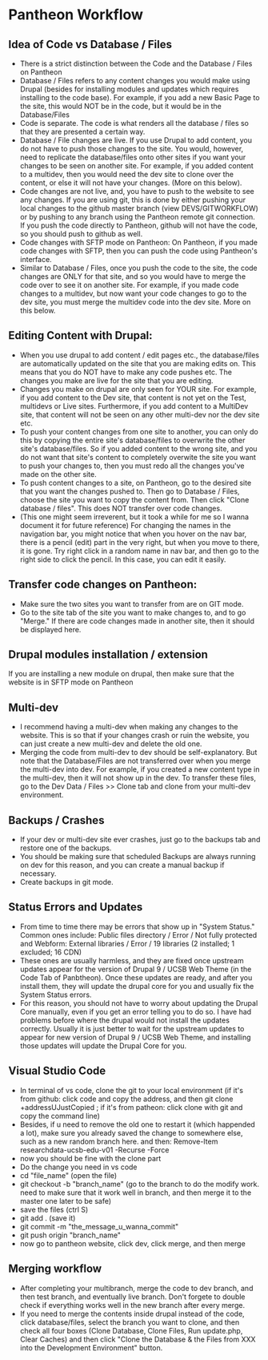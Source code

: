# Pantheon Workflow 

## Idea of Code vs Database / Files
- There is a strict distinction between the Code and the Database / Files on Pantheon
- Database / Files refers to any content changes you would make using Drupal (besides for installing modules and updates which requires installing to the code base).  For example, if you add a new Basic Page to the site, this would NOT be in the code, but it would be in the Database/Files
- Code is separate.  The code is what renders all the database / files so that they are presented a certain way. 
- Database / File changes are live.  If you use Drupal to add content, you do not have to push those changes to the site.  You would, however, need to replicate the database/files onto other sites if you want your changes to be seen on another site.  For example, if you added content to a multidev, then you would need the dev site to clone over the content, or else it will not have your changes.  (More on this below).
- Code changes are not live, and, you have to push to the website to see any changes.  If you are using git, this is done by either pushing your local changes to the github master branch (view DEVS/GITWORKFLOW) or by pushing to any branch using the Pantheon remote git connection.  If you push the code directly to Pantheon, github will not have the code, so you should push to github as well. 
- Code changes with SFTP mode on Pantheon: On Pantheon, if you made code changes with SFTP, then you can push the code using Pantheon's interface.
- Similar to Database / Files, once you push the code to the site, the code changes are ONLY for that site, and so you would have to merge the code over to see it on another site.  For example, if you made code changes to a multidev, but now want your code changes to go to the dev site, you must merge the multidev code into the dev site.  More on this below.

## Editing Content with Drupal:
- When you use drupal to add content / edit pages etc., the database/files are automatically updated on the site that you are making edits on.  This means that you do NOT have to make any code pushes etc.  The changes you make are live for the site that you are editing.
- Changes you make on drupal are only seen for YOUR site.  For example, if you add content to the Dev site, that content is not yet on the Test, multidevs or Live sites.  Furthermore, if you add content to a MultiDev site, that content will not be seen on any other multi-dev nor the dev site etc.
- To push your content changes from one site to another, you can only do this by copying the entire site's database/files to overwrite the other site's database/files.  So if you added content to the wrong site, and you do not want that site's content to completely overwite the site you want to push your changes to, then you must redo all the changes you've made on the other site.
- To push content changes to a site, on Pantheon, go to the desired site that you want the changes pushed to.  Then go to Database / Files, choose the site you want to copy the content from.  Then click "Clone database / files".  This does NOT transfer over code changes.
- (This one might seem irreverent, but it took a while for me so I wanna document it for future reference) For changing the names in the navigation bar, you might notice that when you hover on the nav bar, there is a pencil (edit) part in the very right, but when you move to there, it is gone. Try right click in a random name in nav bar, and then go to the right side to click the pencil. In this case, you can edit it easily.

## Transfer code changes on Pantheon:
- Make sure the two sites you want to transfer from are on GIT mode.  
- Go to the site tab of the site you want to make changes to, and to go "Merge."  If there are code changes made in another site, then it should be displayed here. 

## Drupal modules installation / extension

If you are installing a new module on drupal, then make sure that the website is in SFTP mode on Pantheon

## Multi-dev
- I recommend having a multi-dev when making any changes to the website.  This is so that if your changes crash or ruin the website, you can just create a new multi-dev and delete the old one.
- Merging the code from multi-dev to dev should be self-explanatory.  But note that the Database/Files are not transferred over when you merge the multi-dev into dev.  For example, if you created a new content type in the multi-dev, then it will not show up in the dev.  To transfer these files, go to the Dev Data / Files >> Clone tab and clone from your multi-dev environment.  

## Backups / Crashes
- If your dev or multi-dev site ever crashes, just go to the backups tab and restore one of the backups.
- You should be making sure that scheduled Backups are always running on dev for this reason, and you can create a manual backup if necessary.
- Create backups in git mode.

## Status Errors and Updates
- From time to time there may be errors that show up in "System Status."  Common ones include: Public files directory / Error / Not fully protected and Webform: External libraries / Error / 19 libraries (2 installed; 1 excluded; 16 CDN)
- These ones are usually harmless, and they are fixed once upstream updates appear for the version of Drupal 9 / UCSB Web Theme (in the Code Tab of Panbtheon).  Once these updates are ready, and after you install them, they will update the drupal core for you and usually fix the System Status errors.  
- For this reason, you should not have to worry about updating the Drupal Core manually, even if you get an error telling you to do so.  I have had problems before where the drupal would not install the updates correctly.  Usually it is just better to wait for the upstream updates to appear for new version of  Drupal 9 / UCSB Web Theme, and installing those updates will update the Drupal Core for you.
  
## Visual Studio Code
- In terminal of vs code, clone the git to your local environment (if it's from github: click code and copy the address, and then git clone +addressUJustCopied ; if it's from patheon: click clone with git and copy the command line)
- Besides, if u need to remove the old one to restart it (which happended a lot), make sure you already saved the change to somewhere else, such as a new random branch here. and then:  Remove-Item researchdata-ucsb-edu-v01 -Recurse -Force
- now you should be fine with the clone part
- Do the change you need in vs code
- cd "file_name" (open the file)
- git checkout -b "branch_name" (go to the branch to do the modify work. need to make sure that it work well in branch, and then merge it to the master one later to be safe)
- save the files (ctrl S)
- git add . (save it)
- git commit -m "the_message_u_wanna_commit"
- git push origin "branch_name"
- now go to pantheon website, click dev, click merge, and then merge

## Merging workflow
- After completing your multibranch, merge the code to dev branch, and then test branch, and eventually live branch. Don't forgete to double check if everything works well in the new branch after every merge.
- If you need to merge the contents inside drupal instead of the code, click database/files, select the branch you want to clone, and then check all four boxes (Clone Database, Clone Files, Run update.php, Clear Caches) and then click "Clone the Database & the Files from XXX into the Development Environment" button.
